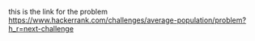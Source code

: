this is the link for the problem 
https://www.hackerrank.com/challenges/average-population/problem?h_r=next-challenge